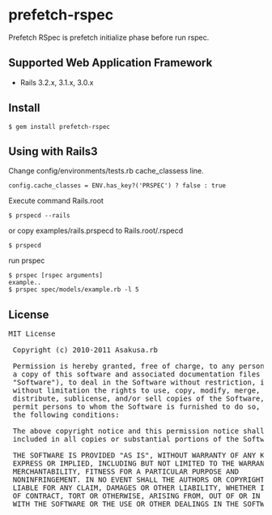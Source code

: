 # prefetch-rspec

Prefetch RSpec is prefetch initialize phase before run rspec.

## Supported Web Application Framework

* Rails 3.2.x, 3.1.x, 3.0.x

## Install

    $ gem install prefetch-rspec

## Using with Rails3

Change config/environments/tests.rb cache_classess line.

    config.cache_classes = ENV.has_key?('PRSPEC') ? false : true

Execute command Rails.root

    $ prspecd --rails

or copy examples/rails.prspecd to Rails.root/.rspecd

    $ prspecd

run prspec

    $ prspec [rspec arguments]
    example..
    $ prspec spec/models/example.rb -l 5

## License

<pre>
MIT License

 Copyright (c) 2010-2011 Asakusa.rb

 Permission is hereby granted, free of charge, to any person obtaining
 a copy of this software and associated documentation files (the
 "Software"), to deal in the Software without restriction, including
 without limitation the rights to use, copy, modify, merge, publish,
 distribute, sublicense, and/or sell copies of the Software, and to
 permit persons to whom the Software is furnished to do so, subject to
 the following conditions:

 The above copyright notice and this permission notice shall be
 included in all copies or substantial portions of the Software.

 THE SOFTWARE IS PROVIDED "AS IS", WITHOUT WARRANTY OF ANY KIND,
 EXPRESS OR IMPLIED, INCLUDING BUT NOT LIMITED TO THE WARRANTIES OF
 MERCHANTABILITY, FITNESS FOR A PARTICULAR PURPOSE AND
 NONINFRINGEMENT. IN NO EVENT SHALL THE AUTHORS OR COPYRIGHT HOLDERS BE
 LIABLE FOR ANY CLAIM, DAMAGES OR OTHER LIABILITY, WHETHER IN AN ACTION
 OF CONTRACT, TORT OR OTHERWISE, ARISING FROM, OUT OF OR IN CONNECTION
 WITH THE SOFTWARE OR THE USE OR OTHER DEALINGS IN THE SOFTWARE.
</pre>
